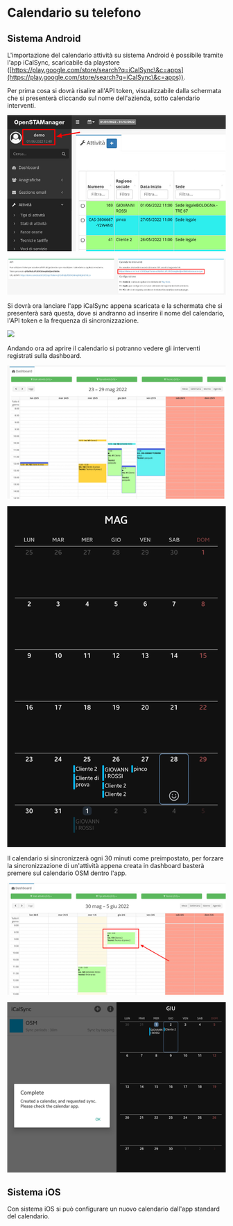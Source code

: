 # Calendario su telefono

## Sistema Android

L'importazione del calendario attività su sistema Android è possibile tramite l'app iCalSync, scaricabile da playstore ([https://play.google.com/store/search?q=iCalSync\&c=apps](https://play.google.com/store/search?q=iCalSync\&c=apps)).

Per prima cosa si dovrà risalire all'API token, visualizzabile dalla schermata che si presenterà cliccando sul nome dell'azienda, sotto calendario interventi.

![](<../.gitbook/assets/immagine (49) (1).png>)

![](<../.gitbook/assets/immagine (54) (1) (1).png>)

Si dovrà ora lanciare l'app iCalSync appena scaricata e la schermata che si presenterà sarà questa, dove si andranno ad inserire il nome del calendario, l'API token e la frequenza di sincronizzazione.

![](../.gitbook/assets/Screenshot\_20220601-122916\_iCalSync2.jpg)

Andando ora ad aprire il calendario si potranno vedere gli interventi registrati sulla dashboard.

![](<../.gitbook/assets/immagine (7) (1) (1).png>)

<img src="../.gitbook/assets/Screenshot_20220601-123002_Calendar2.jpg" alt="" data-size="original">

Il calendario si sincronizzerà ogni 30 minuti come preimpostato, per forzare la sincronizzazione di un'attività appena creata in dashboard basterà premere sul calendario OSM dentro l'app.

![](<../.gitbook/assets/immagine (65) (1) (1).png>)

![](<../.gitbook/assets/montaggio (1).jpg>)

## Sistema iOS

Con sistema iOS si può configurare un nuovo calendario dall'app standard del calendario.
